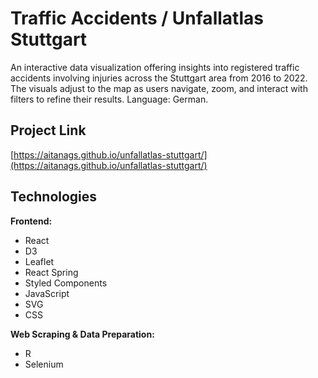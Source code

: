 # Traffic Accidents / Unfallatlas Stuttgart

An interactive data visualization offering insights into registered traffic accidents involving injuries across the Stuttgart area from 2016 to 2022. The visuals adjust to the map as users navigate, zoom, and interact with filters to refine their results. Language: German.

## Project Link

[https://aitanags.github.io/unfallatlas-stuttgart/](https://aitanags.github.io/unfallatlas-stuttgart/)

## Technologies

**Frontend:**

- React
- D3
- Leaflet
- React Spring
- Styled Components
- JavaScript
- SVG
- CSS

**Web Scraping & Data Preparation:**

- R
- Selenium
